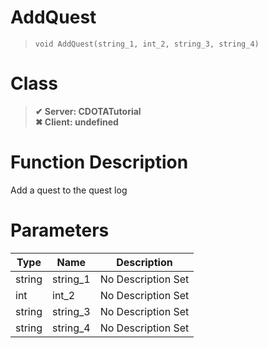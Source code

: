 # AddQuest
> `void AddQuest(string_1, int_2, string_3, string_4)`
# Class
> __✔ Server: CDOTATutorial__  
> __✖ Client: undefined__  
# Function Description
Add a quest to the quest log
# Parameters
Type|Name|Description
--|--|--
string|string_1|No Description Set
int|int_2|No Description Set
string|string_3|No Description Set
string|string_4|No Description Set
